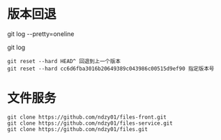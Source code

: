 # 版本回退

git log --pretty=oneline

git log

```
git reset --hard HEAD^ 回退到上一个版本
git reset --hard cc6d6fba3016b20649389c043986c00515d9ef90 指定版本号
```

# 文件服务

~~~
git clone https://github.com/ndzy01/files-front.git
git clone https://github.com/ndzy01/files-service.git
git clone https://github.com/ndzy01/files.git
~~~


